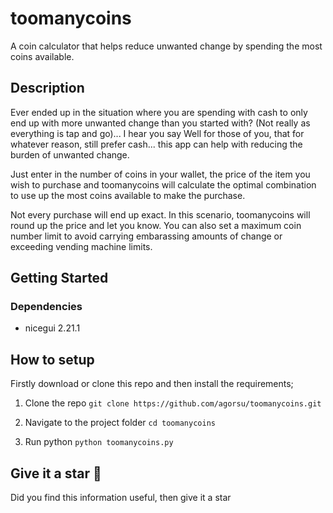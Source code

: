 # toomanycoins
A coin calculator that helps reduce unwanted change by spending the most coins available.

## Description
Ever ended up in the situation where you are spending with cash to only end up with more unwanted change than you started with? (Not really as everything is tap and go)... I hear you say
Well for those of you, that for whatever reason, still prefer cash... this app can help with reducing the burden of unwanted change.

Just enter in the number of coins in your wallet, the price of the item you wish to purchase and toomanycoins will calculate the optimal combination to use up the most coins available to make the purchase.

Not every purchase will end up exact. In this scenario, toomanycoins will round up the price and let you know.
You can also set a maximum coin number limit to avoid carrying embarassing amounts of change or exceeding vending machine limits.

## Getting Started

### Dependencies
* nicegui 2.21.1

## How to setup
Firstly download or clone this repo and then install the requirements;

1. Clone the repo
`git clone https://github.com/agorsu/toomanycoins.git`

2. Navigate to the project folder
`cd toomanycoins`

3. Run python
`python toomanycoins.py`


Give it a star :tada:
---------------------
Did you find this information useful, then give it a star 

